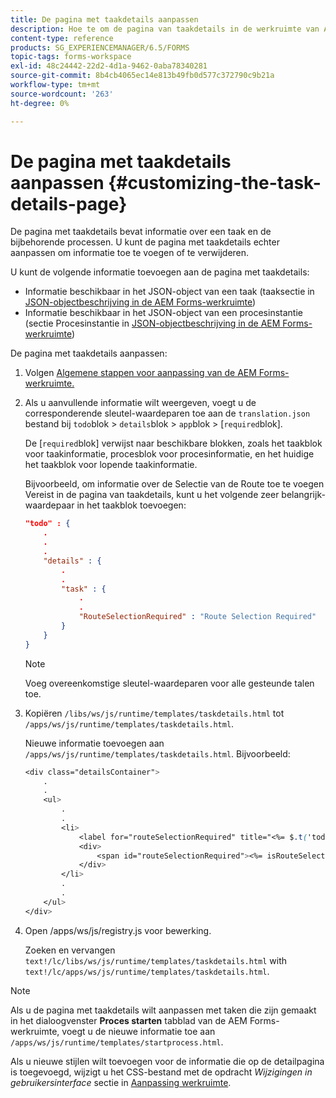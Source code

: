 ```yaml
---
title: De pagina met taakdetails aanpassen
description: Hoe te om de pagina van taakdetails in de werkruimte van AEM Forms aan te passen om de standaardinformatie te wijzigen die over een taak wordt getoond.
content-type: reference
products: SG_EXPERIENCEMANAGER/6.5/FORMS
topic-tags: forms-workspace
exl-id: 48c24442-22d2-4d1a-9462-0aba78340281
source-git-commit: 8b4cb4065ec14e813b49fb0d577c372790c9b21a
workflow-type: tm+mt
source-wordcount: '263'
ht-degree: 0%

---
```


# De pagina met taakdetails aanpassen {#customizing-the-task-details-page}

De pagina met taakdetails bevat informatie over een taak en de bijbehorende processen. U kunt de pagina met taakdetails echter aanpassen om informatie toe te voegen of te verwijderen.

U kunt de volgende informatie toevoegen aan de pagina met taakdetails:

* Informatie beschikbaar in het JSON-object van een taak (taaksectie in [JSON-objectbeschrijving in de AEM Forms-werkruimte](/help/forms/using/html-workspace-json-object-description.md))
* Informatie beschikbaar in het JSON-object van een procesinstantie (sectie Procesinstantie in [JSON-objectbeschrijving in de AEM Forms-werkruimte](/help/forms/using/html-workspace-json-object-description.md))

De pagina met taakdetails aanpassen:

1. Volgen [Algemene stappen voor aanpassing van de AEM Forms-werkruimte.](/help/forms/using/generic-steps-html-workspace-customization.md)
1. Als u aanvullende informatie wilt weergeven, voegt u de corresponderende sleutel-waardeparen toe aan de `translation.json` bestand bij `todo`blok > `details`blok > `app`blok > [`required`blok].

   De [`required`blok] verwijst naar beschikbare blokken, zoals het taakblok voor taakinformatie, procesblok voor procesinformatie, en het huidige het taakblok voor lopende taakinformatie.

   Bijvoorbeeld, om informatie over de Selectie van de Route toe te voegen Vereist in de pagina van taakdetails, kunt u het volgende zeer belangrijk-waardepaar in het taakblok toevoegen:

   ```json
   "todo" : {
       .
       .
       .
       "details" : {
           .
           .
           "task" : {
               .
               .
               "RouteSelectionRequired" : "Route Selection Required"
           }
       }
   }
   ```

   >[!NOTE]
   >
   >Voeg overeenkomstige sleutel-waardeparen voor alle gesteunde talen toe.

1. Kopiëren `/libs/ws/js/runtime/templates/taskdetails.html` tot `/apps/ws/js/runtime/templates/taskdetails.html`.

   Nieuwe informatie toevoegen aan `/apps/ws/js/runtime/templates/taskdetails.html`. Bijvoorbeeld:

   ```css
   <div class="detailsContainer">
       .
       .
       <ul>
           .
           .
           <li>
               <label for="routeSelectionRequired" title="<%= $.t('todo.details.task.RouteSelectionRequired')%>"><%= $.t('todo.details.task.RouteSelectionRequired')%></label>
               <div>
                   <span id="routeSelectionRequired"><%= isRouteSelectionRequired != null ? isRouteSelectionRequired : ''%></span>
               </div>
           </li>
           .
           .
       </ul>
   </div>
   ```

1. Open /apps/ws/js/registry.js voor bewerking.

   Zoeken en vervangen `text!/lc/libs/ws/js/runtime/templates/taskdetails.html` with `text!/lc/apps/ws/js/runtime/templates/taskdetails.html`.

>[!NOTE]
>
>Als u de pagina met taakdetails wilt aanpassen met taken die zijn gemaakt in het dialoogvenster **Proces starten** tabblad van de AEM Forms-werkruimte, voegt u de nieuwe informatie toe aan `/apps/ws/js/runtime/templates/startprocess.html`.
>
>Als u nieuwe stijlen wilt toevoegen voor de informatie die op de detailpagina is toegevoegd, wijzigt u het CSS-bestand met de opdracht *Wijzigingen in gebruikersinterface* sectie in [Aanpassing werkruimte](changing-locale-user-interface.md).

